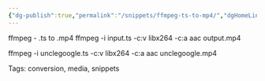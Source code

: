```yaml
---
{"dg-publish":true,"permalink":"/snippets/ffmpeg-ts-to-mp4/","dgHomeLink":true,"dgPassFrontmatter":false}
---
```


ffmpeg - .ts to .mp4
ffmpeg -i input.ts -c:v libx264 -c:a aac output.mp4

ffmpeg -i unclegoogle.ts -c:v libx264 -c:a aac unclegoogle.mp4

Tags:
  conversion, media, snippets